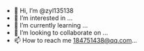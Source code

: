 - 👋 Hi, I’m @zyl135138
- 👀 I’m interested in ...
- 🌱 I’m currently learning ...
- 💞️ I’m looking to collaborate on ...
- 📫 How to reach me 184751438@qq.com...

<!---
zyl135138/zyl135138 is a ✨ special ✨ repository because its `README.md` (this file) appears on your GitHub profile.
You can click the Preview link to take a look at your changes.
--->
